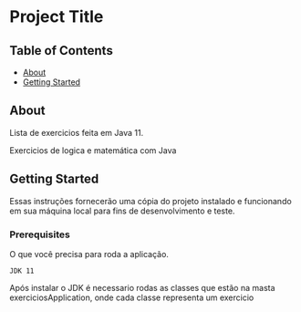 # Project Title

## Table of Contents

- [About](#about)
- [Getting Started](#getting_started)


## About <a name = "about"></a>

Lista de exercicios feita em Java 11.

Exercicios de logica e matemática com Java

## Getting Started <a name = "getting_started"></a>

Essas instruções fornecerão uma cópia do projeto instalado e funcionando em sua máquina local para fins de desenvolvimento e teste.

### Prerequisites

O que você precisa para roda a aplicação.

```
JDK 11
```

Após instalar o JDK é necessario rodas as classes que estão na masta exerciciosApplication, onde cada classe representa um exercicio 


